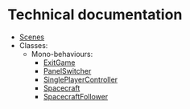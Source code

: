 # Technical documentation

- [Scenes](scenes.md)
- Classes:
  - Mono-behaviours:
    - [ExitGame](classes/ExitGame.md)
    - [PanelSwitcher](classes/PanelSwitcher.md)
    - [SinglePlayerController](classes/SinglePlayerController.md)
    - [Spacecraft](classes/Spacecraft.md)
    - [SpacecraftFollower](classes/SpacecraftFollower.md)
    
  